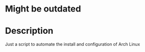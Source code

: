 # Might be outdated

# Description
Just a script to automate the install and configuration of Arch Linux
